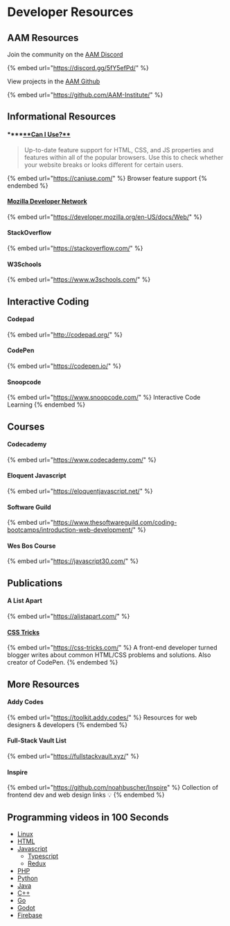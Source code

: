 # Developer Resources

## AAM Resources

Join the community on the [AAM Discord](https://discord.gg/5fY5efPd)&#x20;

{% embed url="https://discord.gg/5fY5efPd/" %}

View projects in the [AAM Github](https://github.com/AAM-Institute/)

{% embed url="https://github.com/AAM-Institute/" %}

## Informational Resources

#### \***\*[**Can I Use?\*\*](https://caniuse.com/)&#x20;

> Up-to-date feature support for HTML, CSS, and JS properties and features within all of the popular browsers. Use this to check whether your website breaks or looks different for certain users.

{% embed url="https://caniuse.com/" %} Browser feature support {% endembed %}

#### [Mozilla Developer Network](https://developer.mozilla.org/en-US/docs/Web)

{% embed url="https://developer.mozilla.org/en-US/docs/Web/" %}

#### StackOverflow

{% embed url="https://stackoverflow.com/" %}

#### W3Schools

{% embed url="https://www.w3schools.com/" %}

## Interactive Coding

#### Codepad

{% embed url="http://codepad.org/" %}

#### CodePen

{% embed url="https://codepen.io/" %}

#### Snoopcode

{% embed url="https://www.snoopcode.com/" %} Interactive Code Learning&#x20; {% endembed %}

## Courses

#### Codecademy

{% embed url="https://www.codecademy.com/" %}

#### Eloquent Javascript

{% embed url="https://eloquentjavascript.net/" %}

#### Software Guild

{% embed url="https://www.thesoftwareguild.com/coding-bootcamps/introduction-web-development/" %}

#### Wes Bos Course

{% embed url="https://javascript30.com/" %}

## Publications

#### A List Apart

{% embed url="https://alistapart.com/" %}

#### [CSS Tricks](https://css-tricks.com/)

{% embed url="https://css-tricks.com/" %} A front-end developer turned blogger writes about common HTML/CSS problems and solutions. Also creator of CodePen.&#x20; {% endembed %}

## More Resources

#### Addy Codes

{% embed url="https://toolkit.addy.codes/" %} Resources for web designers & developers&#x20; {% endembed %}

#### Full-Stack Vault List

{% embed url="https://fullstackvault.xyz/" %}

#### Inspire

{% embed url="https://github.com/noahbuscher/Inspire" %} Collection of frontend dev and web design links 💡&#x20; {% endembed %}

## Programming videos in 100 Seconds

- [Linux](https://www.youtube.com/watch?v=rrB13utjYV4)
- [HTML](https://www.youtube.com/watch?v=ok-plXXHlWw)
- [Javascript](https://www.youtube.com/watch?v=DHjqpvDnNGE)
  - [Typescript](https://www.youtube.com/watch?v=zQnBQ4tB3ZA)
  - [Redux](https://www.youtube.com/watch?v=_shA5Xwe8_4)
- [PHP](https://www.youtube.com/watch?v=a7_WFUlFS94)
- [Python](https://www.youtube.com/watch?v=x7X9w_GIm1s)
- [Java](https://www.youtube.com/watch?v=l9AzO1FMgM8)
- [C++](https://www.youtube.com/watch?v=MNeX4EGtR5Y)
- [Go](https://www.youtube.com/watch?v=446E-r0rXHI)
- [Godot](https://www.youtube.com/watch?v=QKgTZWbwD1U)
- [Firebase](https://www.youtube.com/watch?v=vAoB4VbhRzM)
